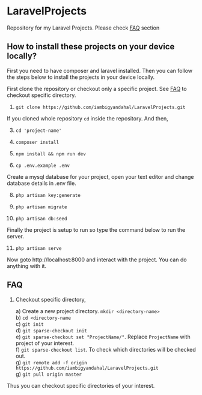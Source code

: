 # LaravelProjects
Repository for my Laravel Projects. Please check [FAQ](#faq) section

## How to install these projects on your device locally?

First you need to have composer and laravel installed. Then you can follow the steps below to install the projects in your device locally.

First clone the repository or checkout only a specific project. See [FAQ](#faq) to checkout specific directory.

1) `git clone https://github.com/iambigyandahal/LaravelProjects.git`  

If you cloned whole repository `cd` inside the repository. And then,

3) `cd 'project-name'`

4) `composer install`  

5) `npm install && npm run dev`  

6) `cp .env.example .env`  

Create a mysql database for your project, open your text editor and change database details in .env file.

8) `php artisan key:generate`  

9) `php artisan migrate`  

10) `php artisan db:seed`  

Finally the project is setup to run so type the command below to run the server.

11) `php artisan serve`  

Now goto http://localhost:8000 and interact with the project. You can do anything with it.

## FAQ
1) Checkout specific directory,  

	a) Create a new project directory. `mkdir <directory-name>`  
	b) `cd <directory-name`  
	c) `git init`  
	d) `git sparse-checkout init`  
	e) `git sparse-checkout set "ProjectName/"`. Replace `ProjectName` with project of your interest.  
	f) `git sparse-checkout list`. To check which directories will be checked out.  
	g) `git remote add -f origin https://github.com/iambigyandahal/LaravelProjects.git`  
	g) `git pull origin master`  

Thus you can checkout specific directories of your interest.

